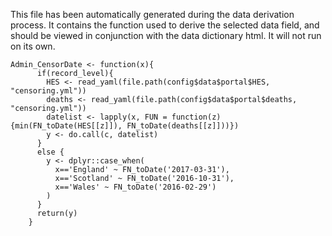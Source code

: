 This file has been automatically generated during the data derivation process.
It contains the function used to derive the selected data field, and should be viewed in conjunction with the data dictionary html.
It will not run on its own.


```
Admin_CensorDate <- function(x){
      if(record_level){
        HES <- read_yaml(file.path(config$data$portal$HES, "censoring.yml"))
        deaths <- read_yaml(file.path(config$data$portal$deaths, "censoring.yml"))
        datelist <- lapply(x, FUN = function(z) {min(FN_toDate(HES[[z]]), FN_toDate(deaths[[z]]))})
        y <- do.call(c, datelist)
      }
      else {
        y <- dplyr::case_when(
          x=='England' ~ FN_toDate('2017-03-31'),
          x=='Scotland' ~ FN_toDate('2016-10-31'),
          x=='Wales' ~ FN_toDate('2016-02-29')
        )
      } 
      return(y)
    }
```


